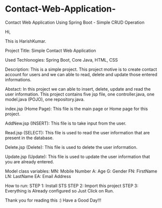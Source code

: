 # Contact-Web-Application-
Contact Web Application Using Spring Boot - Simple CRUD Operation


Hi,

This is HarishKumar.

Project Title: 
Simple Contact Web Application 

Used Techlonogies: 
Spring Boot, Core Java, HTML, CSS

Description:
This is a simple project. This project motive is to create contact account for users and we can able to read, delete and update those entered informations.

Abstact:
In this project we can able to insert, delete, update and read the user information. This project contains five jsp file, one controller.java, one model.java (POJO), one repository.java.

index.jsp (Home Page):
This file is the main page or Home page for this project.

AddNew.jsp (INSERT):
This file is to take input from the user.

Read.jsp (SELECT):
This file is used to read the user information that are present in the database.

Delete.jsp (Delete):
This file is used to delete the user information.

Update.jsp (Update):
This file is used to update the user information that you are already entered.

Model class variables:
MN: Mobile Number
A: Age
G: Gender
FN: FirstName
LN: LastName
EA: Email Address

How to run:
STEP 1: Install STS
STEP 2: Import this project
STEP 3: Everything is Already configured so Just Click on Run.


Thank you for reading this :)
Have a Good Day!!!

